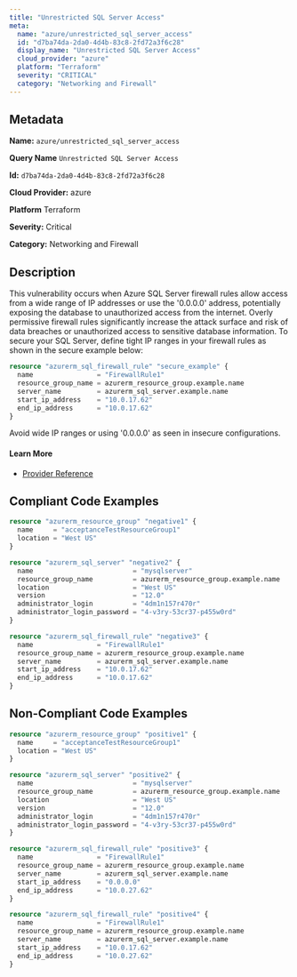 ```yaml
---
title: "Unrestricted SQL Server Access"
meta:
  name: "azure/unrestricted_sql_server_access"
  id: "d7ba74da-2da0-4d4b-83c8-2fd72a3f6c28"
  display_name: "Unrestricted SQL Server Access"
  cloud_provider: "azure"
  platform: "Terraform"
  severity: "CRITICAL"
  category: "Networking and Firewall"
---
```

## Metadata

**Name:** `azure/unrestricted_sql_server_access`

**Query Name** `Unrestricted SQL Server Access`

**Id:** `d7ba74da-2da0-4d4b-83c8-2fd72a3f6c28`

**Cloud Provider:** azure

**Platform** Terraform

**Severity:** Critical

**Category:** Networking and Firewall

## Description
This vulnerability occurs when Azure SQL Server firewall rules allow access from a wide range of IP addresses or use the '0.0.0.0' address, potentially exposing the database to unauthorized access from the internet. Overly permissive firewall rules significantly increase the attack surface and risk of data breaches or unauthorized access to sensitive database information. To secure your SQL Server, define tight IP ranges in your firewall rules as shown in the secure example below:

```terraform
resource "azurerm_sql_firewall_rule" "secure_example" {
  name                = "FirewallRule1"
  resource_group_name = azurerm_resource_group.example.name
  server_name         = azurerm_sql_server.example.name
  start_ip_address    = "10.0.17.62"
  end_ip_address      = "10.0.17.62"
}
```

Avoid wide IP ranges or using '0.0.0.0' as seen in insecure configurations.

#### Learn More

 - [Provider Reference](https://registry.terraform.io/providers/hashicorp/azurerm/latest/docs/resources/sql_firewall_rule)


## Compliant Code Examples
```terraform
resource "azurerm_resource_group" "negative1" {
  name     = "acceptanceTestResourceGroup1"
  location = "West US"
}

resource "azurerm_sql_server" "negative2" {
  name                         = "mysqlserver"
  resource_group_name          = azurerm_resource_group.example.name
  location                     = "West US"
  version                      = "12.0"
  administrator_login          = "4dm1n157r470r"
  administrator_login_password = "4-v3ry-53cr37-p455w0rd"
}

resource "azurerm_sql_firewall_rule" "negative3" {
  name                = "FirewallRule1"
  resource_group_name = azurerm_resource_group.example.name
  server_name         = azurerm_sql_server.example.name
  start_ip_address    = "10.0.17.62"
  end_ip_address      = "10.0.17.62"
}

```
## Non-Compliant Code Examples
```terraform
resource "azurerm_resource_group" "positive1" {
  name     = "acceptanceTestResourceGroup1"
  location = "West US"
}

resource "azurerm_sql_server" "positive2" {
  name                         = "mysqlserver"
  resource_group_name          = azurerm_resource_group.example.name
  location                     = "West US"
  version                      = "12.0"
  administrator_login          = "4dm1n157r470r"
  administrator_login_password = "4-v3ry-53cr37-p455w0rd"
}

resource "azurerm_sql_firewall_rule" "positive3" {
  name                = "FirewallRule1"
  resource_group_name = azurerm_resource_group.example.name
  server_name         = azurerm_sql_server.example.name
  start_ip_address    = "0.0.0.0"
  end_ip_address      = "10.0.27.62"
}

resource "azurerm_sql_firewall_rule" "positive4" {
  name                = "FirewallRule1"
  resource_group_name = azurerm_resource_group.example.name
  server_name         = azurerm_sql_server.example.name
  start_ip_address    = "10.0.17.62"
  end_ip_address      = "10.0.27.62"
}

```